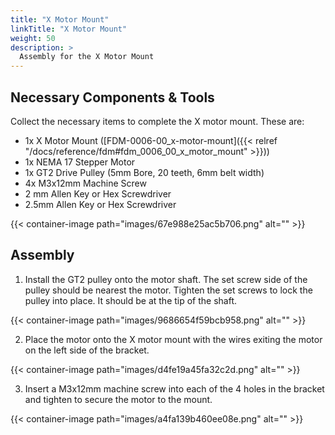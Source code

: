 ```yaml
---
title: "X Motor Mount"
linkTitle: "X Motor Mount"
weight: 50
description: >
  Assembly for the X Motor Mount
---
```


## Necessary Components & Tools

Collect the necessary items to complete the X motor mount. These are:

* 1x X Motor Mount ([FDM-0006-00_x-motor-mount]({{< relref "/docs/reference/fdm#fdm_0006_00_x_motor_mount" >}}))
* 1x NEMA 17 Stepper Motor
* 1x GT2 Drive Pulley (5mm Bore, 20 teeth, 6mm belt width)
* 4x M3x12mm Machine Screw
* 2 mm Allen Key or Hex Screwdriver
* 2.5mm Allen Key or Hex Screwdriver

{{< container-image path="images/67e988e25ac5b706.png" alt="" >}}

## Assembly

1. Install the GT2 pulley onto the motor shaft. The set screw side of the pulley should be nearest the motor. Tighten the set screws to lock the pulley into place. It should be at the tip of the shaft.

{{< container-image path="images/9686654f59bcb958.png" alt="" >}}

2. Place the motor onto the X motor mount with the wires exiting the motor on the left side of the bracket.

{{< container-image path="images/d4fe19a45fa32c2d.png" alt="" >}}

3. Insert a M3x12mm machine screw into each of the 4 holes in the bracket and tighten to secure the motor to the mount.

{{< container-image path="images/a4fa139b460ee08e.png" alt="" >}}

